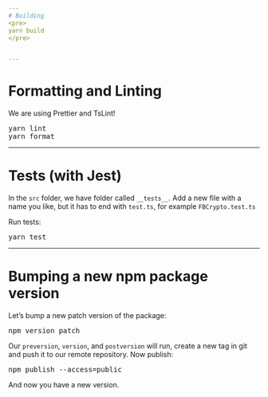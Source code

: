 ```yaml
---
# Building
<pre>
yarn build
</pre>


---
```

# Formatting and Linting
We are using Prettier and TsLint!
<pre>
yarn lint
yarn format
</pre>

---
# Tests (with Jest)

In the `src` folder, we have folder called `__tests__`.
Add a new file with a name you like, but it has to end with `test.ts`, for example `FBCrypto.test.ts`

Run tests:
<pre>
yarn test
</pre>

---
# Bumping a new npm package version

Let’s bump a new patch version of the package:
<pre>
npm version patch
</pre>
Our `preversion`, `version`, and `postversion` will run, create a new tag in git and push it to our remote repository. Now publish:
<pre>
npm publish --access=public
</pre>
And now you have a new version.